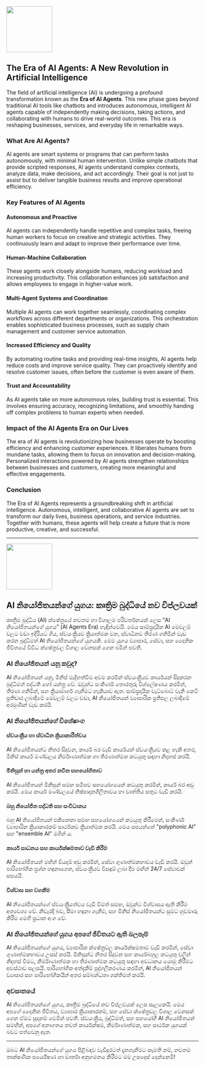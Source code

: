<img src="https://r2cdn.perplexity.ai/pplx-full-logo-primary-dark%402x.png" class="logo" width="120"/>

## The Era of AI Agents: A New Revolution in Artificial Intelligence

The field of artificial intelligence (AI) is undergoing a profound transformation known as the **Era of AI Agents**. This new phase goes beyond traditional AI tools like chatbots and introduces autonomous, intelligent AI agents capable of independently making decisions, taking actions, and collaborating with humans to drive real-world outcomes. This era is reshaping businesses, services, and everyday life in remarkable ways.

### What Are AI Agents?

AI agents are smart systems or programs that can perform tasks autonomously, with minimal human intervention. Unlike simple chatbots that provide scripted responses, AI agents understand complex contexts, analyze data, make decisions, and act accordingly. Their goal is not just to assist but to deliver tangible business results and improve operational efficiency.

### Key Features of AI Agents

#### Autonomous and Proactive

AI agents can independently handle repetitive and complex tasks, freeing human workers to focus on creative and strategic activities. They continuously learn and adapt to improve their performance over time.

#### Human-Machine Collaboration

These agents work closely alongside humans, reducing workload and increasing productivity. This collaboration enhances job satisfaction and allows employees to engage in higher-value work.

#### Multi-Agent Systems and Coordination

Multiple AI agents can work together seamlessly, coordinating complex workflows across different departments or organizations. This orchestration enables sophisticated business processes, such as supply chain management and customer service automation.

#### Increased Efficiency and Quality

By automating routine tasks and providing real-time insights, AI agents help reduce costs and improve service quality. They can proactively identify and resolve customer issues, often before the customer is even aware of them.

#### Trust and Accountability

As AI agents take on more autonomous roles, building trust is essential. This involves ensuring accuracy, recognizing limitations, and smoothly handing off complex problems to human experts when needed.

### Impact of the AI Agents Era on Our Lives

The era of AI agents is revolutionizing how businesses operate by boosting efficiency and enhancing customer experiences. It liberates humans from mundane tasks, allowing them to focus on innovation and decision-making. Personalized interactions powered by AI agents strengthen relationships between businesses and customers, creating more meaningful and effective engagements.

### Conclusion

The Era of AI Agents represents a groundbreaking shift in artificial intelligence. Autonomous, intelligent, and collaborative AI agents are set to transform our daily lives, business operations, and service industries. Together with humans, these agents will help create a future that is more productive, creative, and successful.

---

<img src="https://r2cdn.perplexity.ai/pplx-full-logo-primary-dark%402x.png" class="logo" width="120"/>

## AI නියෝජිතයන්ගේ යුගය: කෘත්‍රිම බුද්ධියේ නව විප්ලවයක්

කෘත්‍රිම බුද්ධිය (AI) ක්ෂේත්‍රයේ නවතම හා විශාලම පරිවර්තනයක් ලෙස “AI නියෝජිතයන්ගේ යුගය” (AI Agents Era) හැඳින්වෙයි. මෙය සාම්ප්‍රදායික AI මෙවලම් වලට වඩා ඉදිරියට ගිය, ස්වයංක්‍රීයව ක්‍රියාත්මක වන, ස්වාධීනව තීරණ ගනිමින් වැඩ කරන බුද්ධිමත් AI නියෝජිතයන්ගේ යුගයකි. මෙම යුගය ව්‍යාපාර, සේවා, සහ දෛනික ජීවිතයේ විවිධ ක්ෂේත්‍රවල විශාල වෙනසක් ගෙන එමින් පවතී.

### AI නියෝජිතයන් යනු කවුද?

AI නියෝජිතයන් යනු, මිනිස් මැදිහත්වීම අවම කරමින් ස්වයංක්‍රීයව කාර්යයන් සිදුකරන බුද්ධිමත් පද්ධති හෝ යන්ත්‍ර වේ. ඔවුන්ට සංකීර්ණ තොරතුරු විශ්ලේෂණය කරමින්, තීරණ ගනිමින්, සහ ක්‍රියාමාර්ග ගැනීමට හැකියාව ඇත. සාම්ප්‍රදායික චැට්බොට් වැනි කෙටි ප්‍රතිචාර ලබාදීමේ මෙවලම් වලට වඩා, AI නියෝජිතයන් ව්‍යාපාරික ප්‍රතිඵල ලබාදීමේ අරමුණින් වැඩ කරයි.

### AI නියෝජිතයන්ගේ විශේෂාංග

#### ස්වයංක්‍රීය හා ස්වාධීන ක්‍රියාකාරීත්වය

AI නියෝජිතයන්ට නිතර සිදුවන, කාර්ය බර වැඩි කාර්යයන් ස්වයංක්‍රීයව කළ හැකි අතර, මිනිස් කාර්ය මණ්ඩලය නිර්මාණාත්මක හා තීරණාත්මක කටයුතු සඳහා නිදහස් කරයි.

#### මිනිසුන් හා යන්ත්‍ර අතර නවීන සහයෝගිතාව

AI නියෝජිතයන් මිනිසුන් සමඟ සමීපව සහයෝගයෙන් කටයුතු කරමින්, කාර්ය බර අඩු කරයි. මෙය කාර්ය මණ්ඩලයේ නිෂ්පාදනශීලීතාවය හා වෘත්තීය සතුට වැඩි කරයි.

#### බහු නියෝජිත පද්ධති සහ සංවිධානය

බහු AI නියෝජිතයන් එකිනෙකා සමඟ සහයෝගයෙන් කටයුතු කිරීමෙන්, සංකීර්ණ ව්‍යාපාරික ක්‍රියාකාරකම් සාර්ථකව ක්‍රියාත්මක කරයි. මෙය සපයන්නේ "polyphonic AI" සහ "ensemble AI" මගින් ය.

#### කාර්ය සාධනය සහ කාර්යක්ෂමතාව වැඩි කිරීම

AI නියෝජිතයන් මඟින් වියදම් අඩු කරමින්, සේවා ගුණාත්මකභාවය වැඩි කරයි. ඔවුන් පාරිභෝගික ප්‍රශ්න හඳුනාගෙන, ස්වයංක්‍රීයව විසඳුම් ලබා දීම මඟින් 24/7 සේවාවක් සපයයි.

#### විශ්වාස සහ වගකීම

AI නියෝජිතයන්ගේ ස්වයංක්‍රීයත්වය වැඩි වීමත් සමඟ, ඔවුන්ට විශ්වාසය ඇති කිරීම අත්‍යවශ්‍ය වේ. නිවැරදි බව, සීමා හඳුනා ගැනීම, සහ මිනිස් නියෝජිතයන්ට සුමට හුවමාරු කිරීම මෙහි ප්‍රධාන අංග වේ.

### AI නියෝජිතයන්ගේ යුගය අපගේ ජීවිතයට ඇති බලපෑම්

AI නියෝජිතයන්ගේ යුගය, ව්‍යාපාරික ක්ෂේත්‍රවල කාර්යක්ෂමතාව වැඩි කරමින්, සේවා ගුණාත්මකභාවය උසස් කරයි. මිනිසුන්ට නිතර සිදුවන සහ කාර්යබහුල කටයුතු වලින් නිදහස් වීමට, නිර්මාණාත්මක හා තීරණාත්මක කටයුතු සඳහා අවධානය යොමු කිරීමට අවස්ථාව සලසයි. පාරිභෝගික අත්දැකීම් පුද්ගලීකරණය කරමින්, AI නියෝජිතයන් ව්‍යාපාර සහ පාරිභෝගිකයින් අතර සම්බන්ධතා ශක්තිමත් කරයි.

### අවසානයේ

AI නියෝජිතයන්ගේ යුගය, කෘත්‍රිම බුද්ධියේ නව විප්ලවයක් ලෙස සැලකෙයි. මෙය අපගේ දෛනික ජීවිතය, ව්‍යාපාර ක්‍රියාකාරකම්, සහ සේවා ක්ෂේත්‍රවල විශාල වෙනසක් ගෙන ඒමට සූදානම් වෙමින් පවතී. ස්වයංක්‍රීය, බුද්ධිමත්, සහ සහයෝගී AI නියෝජිතයන් සමඟින්, අපගේ අනාගතය තවත් කාර්යක්ෂම, නිර්මාණාත්මක, සහ සාර්ථක යුගයක් බවට පත්වෙනු ඇත.

---

ඔබට AI නියෝජිතයන්ගේ යුගය පිළිබඳව වැඩිදුරටත් දැනගැනීමට කැමති නම්, නවතම තාක්ෂණික පර්යේෂණ හා වාර්තා අනුගමනය කිරීමට මම උපදෙස් දෙන්නෙමි!




